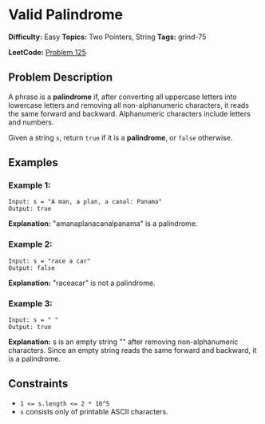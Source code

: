 # Valid Palindrome

**Difficulty:** Easy
**Topics:** Two Pointers, String
**Tags:** grind-75

**LeetCode:** [Problem 125](https://leetcode.com/problems/valid-palindrome/description/)

## Problem Description

A phrase is a **palindrome** if, after converting all uppercase letters into lowercase letters and removing all non-alphanumeric characters, it reads the same forward and backward. Alphanumeric characters include letters and numbers.

Given a string `s`, return `true` if it is a **palindrome**, or `false` otherwise.

## Examples

### Example 1:

```
Input: s = "A man, a plan, a canal: Panama"
Output: true
```

**Explanation:** "amanaplanacanalpanama" is a palindrome.

### Example 2:

```
Input: s = "race a car"
Output: false
```

**Explanation:** "raceacar" is not a palindrome.

### Example 3:

```
Input: s = " "
Output: true
```

**Explanation:** s is an empty string "" after removing non-alphanumeric characters. Since an empty string reads the same forward and backward, it is a palindrome.

## Constraints

- `1 <= s.length <= 2 * 10^5`
- `s` consists only of printable ASCII characters.
